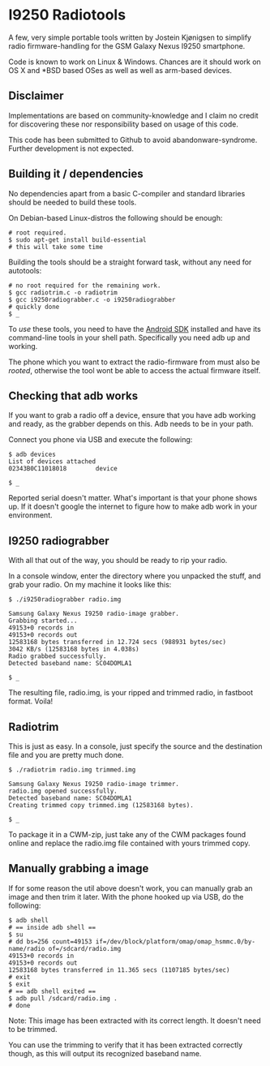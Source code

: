 # I9250 Radiotools

A few, very simple portable tools written by Jostein Kjønigsen to simplify
radio firmware-handling for the GSM Galaxy Nexus I9250 smartphone.

Code is known to work on Linux & Windows. Chances are it should work on OS X
and *BSD based OSes as well as well as arm-based devices.

## Disclaimer

Implementations are based on community-knowledge and I claim no credit for discovering these
nor responsibility based on usage of this code.

This code has been submitted to Github to avoid abandonware-syndrome. Further development is
not expected.

## Building it / dependencies

No dependencies apart from a basic C-compiler and standard libraries should be needed to build these tools.

On Debian-based Linux-distros the following should be enough:

    # root required.
    $ sudo apt-get install build-essential
    # this will take some time

Building the tools should be a straight forward task, without any need for autotools:
	
	# no root required for the remaining work.
    $ gcc radiotrim.c -o radiotrim
    $ gcc i9250radiograbber.c -o i9250radiograbber
    # quickly done
    $ _

To *use* these tools, you need to have the [Android SDK](https://developer.android.com/sdk/index.html)
installed and have its command-line tools in your shell path. Specifically you
need adb up and working.

The phone which you want to extract the radio-firmware from must also be *rooted*,
otherwise the tool wont be able to access the actual firmware itself.

## Checking that adb works

If you want to grab a radio off a device, ensure that you have adb working and ready, 
as the grabber depends on this. Adb needs to be in your path.

Connect you phone via USB and execute the following:

    $ adb devices
    List of devices attached 
    02343B0C11018018        device

    $ _

Reported serial doesn't matter. What's important is that your phone shows up. If it doesn't google
the internet to figure how to make adb work in your environment.

## I9250 radiograbber

With all that out of the way, you should be ready to rip your radio.

In a console window, enter the directory where you unpacked the stuff, and grab your radio.
On my machine it looks like this:

    $ ./i9250radiograbber radio.img
    
    Samsung Galaxy Nexus I9250 radio-image grabber.
    Grabbing started...
    49153+0 records in
    49153+0 records out
    12583168 bytes transferred in 12.724 secs (988931 bytes/sec)
    3042 KB/s (12583168 bytes in 4.038s)
    Radio grabbed successfully.
    Detected baseband name: SC04DOMLA1
    
    $ _

The resulting file, radio.img, is your ripped and trimmed radio, in fastboot format. Voila!

## Radiotrim

This is just as easy. In a console, just specify the source and the destination file and you are pretty much done.

    $ ./radiotrim radio.img trimmed.img
    
    Samsung Galaxy Nexus I9250 radio-image trimmer.
    radio.img opened successfully.
    Detected baseband name: SC04DOMLA1
    Creating trimmed copy trimmed.img (12583168 bytes).
    
    $ _

To package it in a CWM-zip, just take any of the CWM packages found online and replace the radio.img file contained
with yours trimmed copy.

## Manually grabbing a image

If for some reason the util above doesn't work, you can manually grab an image and then trim it later.
With the phone hooked up via USB, do the following:

    $ adb shell 
    # == inside adb shell ==
    $ su
    # dd bs=256 count=49153 if=/dev/block/platform/omap/omap_hsmmc.0/by-name/radio of=/sdcard/radio.img
    49153+0 records in
    49153+0 records out
    12583168 bytes transferred in 11.365 secs (1107185 bytes/sec)
    # exit
    $ exit
    # == adb shell exited ==
    $ adb pull /sdcard/radio.img .
    # done

Note: This image has been extracted with its correct length. It doesn't need to be trimmed.

You can use the trimming to verify that it has been extracted correctly though, as this will output its recognized baseband name.
